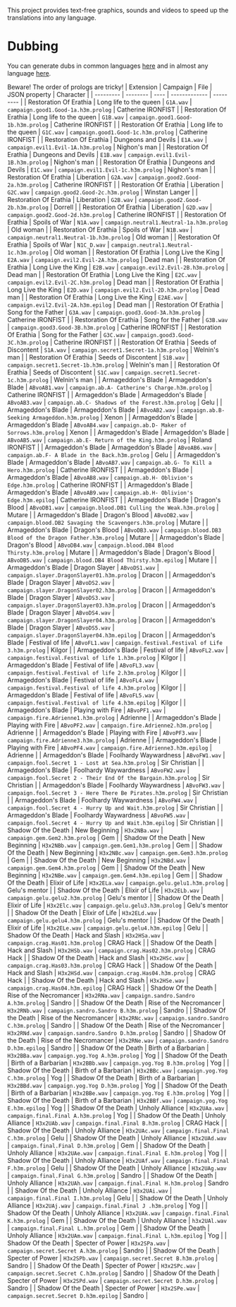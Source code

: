 This project provides text-free graphics, sounds and videos to speed up the translations into any language.

# Dubbing
You can generate dubs in common languages [here](https://huggingface.co/spaces/coqui/xtts) and in almost any language [here](https://huggingface.co/spaces/Brasd99/TTS-Voice-Cloner).

Beware! The order of prologs are tricky!
| Extension | Campaign | File | JSON property | Character |
| --------- | -------- | ---- | ------------- | --------- |
| Restoration Of Erathia | Long life to the queen | `G1A.wav` | `campaign.good1.Good-1a.h3m.prolog` | Catherine IRONFIST |
| Restoration Of Erathia | Long life to the queen | `G1B.wav` | `campaign.good1.Good-1b.h3m.prolog` | Catherine IRONFIST |
| Restoration Of Erathia | Long life to the queen | `G1C.wav` | `campaign.good1.Good-1c.h3m.prolog` | Catherine IRONFIST |
| Restoration Of Erathia | Dungeons and Devils | `E1A.wav` | `campaign.evil1.Evil-1A.h3m.prolog` | Nighon's man |
| Restoration Of Erathia | Dungeons and Devils | `E1B.wav` | `campaign.evil1.Evil-1B.h3m.prolog` | Nighon's man |
| Restoration Of Erathia | Dungeons and Devils | `E1C.wav` | `campaign.evil1.Evil-1c.h3m.prolog` | Nighon's man |
| Restoration Of Erathia | Liberation | `G2A.wav` | `campaign.good2.Good-2a.h3m.prolog` | Catherine IRONFIST |
| Restoration Of Erathia | Liberation | `G2C.wav` | `campaign.good2.Good-2c.h3m.prolog` | Winstan Langer |
| Restoration Of Erathia | Liberation | `G2B.wav` | `campaign.good2.Good-2b.h3m.prolog` | Dorrell |
| Restoration Of Erathia | Liberation | `G2D.wav` | `campaign.good2.Good-2d.h3m.prolog` | Catherine IRONFIST |
| Restoration Of Erathia | Spoils of War | `N1A.wav` | `campaign.neutral1.Neutral-1a.h3m.prolog` | Old woman |
| Restoration Of Erathia | Spoils of War | `N1B.wav` | `campaign.neutral1.Neutral-1b.h3m.prolog` | Old woman |
| Restoration Of Erathia | Spoils of War | `N1C_D.wav` | `campaign.neutral1.Neutral-1c.h3m.prolog` | Old woman |
| Restoration Of Erathia | Long Live the King | `E2A.wav` | `campaign.evil2.Evil-2A.h3m.prolog` | Dead man |
| Restoration Of Erathia | Long Live the King | `E2B.wav` | `campaign.evil2.Evil-2B.h3m.prolog` | Dead man |
| Restoration Of Erathia | Long Live the King | `E2C.wav` | `campaign.evil2.Evil-2C.h3m.prolog` | Dead man |
| Restoration Of Erathia | Long Live the King | `E2D.wav` | `campaign.evil2.Evil-2D.h3m.prolog` | Dead man |
| Restoration Of Erathia | Long Live the King | `E2AE.wav` | `campaign.evil2.Evil-2A.h3m.epilog` |  Dead man |
| Restoration Of Erathia | Song for the Father | `G3A.wav` | `campaign.good3.Good-3A.h3m.prolog` | Catherine IRONFIST |
| Restoration Of Erathia | Song for the Father | `G3B.wav` | `campaign.good3.Good-3B.h3m.prolog` | Catherine IRONFIST |
| Restoration Of Erathia | Song for the Father | `G3C.wav` | `campaign.good3.Good-3C.h3m.prolog` | Catherine IRONFIST |
| Restoration Of Erathia | Seeds of Discontent | `S1A.wav` | `campaign.secret1.Secret-1a.h3m.prolog` | Welnin's man |
| Restoration Of Erathia | Seeds of Discontent | `S1B.wav` | `campaign.secret1.Secret-1b.h3m.prolog` | Welnin's man |
| Restoration Of Erathia | Seeds of Discontent | `S1C.wav` | `campaign.secret1.Secret-1c.h3m.prolog` | Welnin's man |
| Armageddon's Blade | Armageddon's Blade | `ABvoAB1.wav` | `campaign.ab.A- Catherine's Charge.h3m.prolog` | Catherine IRONFIST |
| Armageddon's Blade | Armageddon's Blade | `ABvoAB3.wav` | `campaign.ab.C- Shadows of the Forest.h3m.prolog` | Gelu |
| Armageddon's Blade | Armageddon's Blade | `ABvoAB2.wav` | `campaign.ab.B- Seeking Armageddon.h3m.prolog` | Xenon |
| Armageddon's Blade | Armageddon's Blade | `ABvoAB4.wav` | `campaign.ab.D- Maker of Sorrows.h3m.prolog` | Xenon |
| Armageddon's Blade | Armageddon's Blade | `ABvoAB5.wav` | `campaign.ab.E- Return of the King.h3m.prolog` | Roland IRONFIST |
| Armageddon's Blade | Armageddon's Blade | `ABvoAB6.wav` | `campaign.ab.F- A Blade in the Back.h3m.prolog` | Gelu |
| Armageddon's Blade | Armageddon's Blade | `ABvoAB7.wav` | `campaign.ab.G- To Kill a Hero.h3m.prolog` | Catherine IRONFIST |
| Armageddon's Blade | Armageddon's Blade | `ABvoAB8.wav` | `campaign.ab.H- Oblivion's Edge.h3m.prolog` | Catherine IRONFIST |
| Armageddon's Blade | Armageddon's Blade | `ABvoAB9.wav` | `campaign.ab.H- Oblivion's Edge.h3m.epilog` | Catherine IRONFIST |
| Armageddon's Blade | Dragon's Blood | `ABvoDB1.wav` | `campaign.blood.DB1 Culling the Weak.h3m.prolog` | Mutare |
| Armageddon's Blade | Dragon's Blood | `ABvoDB2.wav` | `campaign.blood.DB2 Savaging the Scavengers.h3m.prolog` | Mutare |
| Armageddon's Blade | Dragon's Blood | `ABvoDB3.wav` | `campaign.blood.DB3 Blood of the Dragon Father.h3m.prolog` | Mutare |
| Armageddon's Blade | Dragon's Blood | `ABvoDB4.wav` | `campaign.blood.DB4 Blood Thirsty.h3m.prolog` | Mutare |
| Armageddon's Blade | Dragon's Blood | `ABvoDB5.wav` | `campaign.blood.DB4 Blood Thirsty.h3m.epilog` | Mutare |
| Armageddon's Blade | Dragon Slayer | `ABvoDS1.wav` | `campaign.slayer.DragonSlayer01.h3m.prolog` | Dracon |
| Armageddon's Blade | Dragon Slayer | `ABvoDS2.wav` | `campaign.slayer.DragonSlayer02.h3m.prolog` | Dracon |
| Armageddon's Blade | Dragon Slayer | `ABvoDS3.wav` | `campaign.slayer.DragonSlayer03.h3m.prolog` | Dracon |
| Armageddon's Blade | Dragon Slayer | `ABvoDS4.wav` | `campaign.slayer.DragonSlayer04.h3m.prolog` | Dracon |
| Armageddon's Blade | Dragon Slayer | `ABvoDS5.wav` | `campaign.slayer.DragonSlayer04.h3m.epilog` | Dracon |
| Armageddon's Blade | Festival of life | `ABvoFL1.wav` | `campaign.festival.Festival of Life 3.h3m.prolog` | Kilgor |
| Armageddon's Blade | Festival of life | `ABvoFL2.wav` | `campaign.festival.Festival of life 1.h3m.prolog` | Kilgor |
| Armageddon's Blade | Festival of life | `ABvoFL3.wav` | `campaign.festival.Festival of life 2.h3m.prolog` | Kilgor |
| Armageddon's Blade | Festival of life | `ABvoFL4.wav` | `campaign.festival.Festival of life 4.h3m.prolog` | Kilgor |
| Armageddon's Blade | Festival of life | `ABvoFL5.wav` | `campaign.festival.Festival of life 4.h3m.epilog` | Kilgor |
| Armageddon's Blade | Playing with Fire | `ABvoPF1.wav` | `campaign.fire.Adrienne1.h3m.prolog` | Adrienne |
| Armageddon's Blade | Playing with Fire | `ABvoPF2.wav` | `campaign.fire.Adrienne2.h3m.prolog` | Adrienne |
| Armageddon's Blade | Playing with Fire | `ABvoPF3.wav` | `campaign.fire.Adrienne3.h3m.prolog` | Adrienne |
| Armageddon's Blade | Playing with Fire | `ABvoPF4.wav` | `campaign.fire.Adrienne3.h3m.epilog` | Adrienne |
| Armageddon's Blade | Foolhardy Waywardness | `ABvoFW1.wav` | `campaign.fool.Secret 1 - Lost at Sea.h3m.prolog` | Sir Christian |
| Armageddon's Blade | Foolhardy Waywardness | `ABvoFW2.wav` | `campaign.fool.Secret 2 - Their End Of the Bargain.h3m.prolog` | Sir Christian |
| Armageddon's Blade | Foolhardy Waywardness | `ABvoFW3.wav` | `campaign.fool.Secret 3 - Here There Be Pirates.h3m.prolog` | Sir Christian |
| Armageddon's Blade | Foolhardy Waywardness | `ABvoFW4.wav` | `campaign.fool.Secret 4 - Hurry Up and Wait.h3m.prolog` | Sir Christian |
| Armageddon's Blade | Foolhardy Waywardness | `ABvoFW5.wav` | `campaign.fool.Secret 4 - Hurry Up and Wait.h3m.epilog` | Sir Christian |
| Shadow Of the Death | New Beginning | `H3x2NBa.wav` | `campaign.gem.Gem2.h3m.prolog` | Gem |
| Shadow Of the Death | New Beginning | `H3x2NBb.wav` | `campaign.gem.Gem1.h3m.prolog` | Gem |
| Shadow Of the Death | New Beginning | `H3x2NBc.wav` | `campaign.gem.Gem3.h3m.prolog` | Gem |
| Shadow Of the Death | New Beginning | `H3x2NBd.wav` | `campaign.gem.Gem4.h3m.prolog` | Gem |
| Shadow Of the Death | New Beginning | `H3x2NBe.wav` | `campaign.gem.Gem4.h3m.epilog` | Gem |
| Shadow Of the Death | Elixir of Life | `H3x2ELa.wav` | `campaign.gelu.gelu1.h3m.prolog` | Gelu's mentor |
| Shadow Of the Death | Elixir of Life | `H3x2ELb.wav` | `campaign.gelu.gelu2.h3m.prolog` | Gelu's mentor |
| Shadow Of the Death | Elixir of Life | `H3x2Elc.wav` | `campaign.gelu.gelu3.h3m.prolog` | Gelu's mentor |
| Shadow Of the Death | Elixir of Life | `H3x2ELd.wav` | `campaign.gelu.gelu4.h3m.prolog` | Gelu's mentor |
| Shadow Of the Death | Elixir of Life | `H3x2ELe.wav` | `campaign.gelu.gelu4.h3m.epilog` | Gelu |
| Shadow Of the Death | Hack and Slash | `H3x2HSa.wav` | `campaign.crag.Has01.h3m.prolog` | CRAG Hack |
| Shadow Of the Death | Hack and Slash | `H3x2HSb.wav` | `campaign.crag.Has02.h3m.prolog` | CRAG Hack |
| Shadow Of the Death | Hack and Slash | `H3x2HSc.wav` | `campaign.crag.Has03.h3m.prolog` | CRAG Hack |
| Shadow Of the Death | Hack and Slash | `H3x2HSd.wav` | `campaign.crag.Has04.h3m.prolog` | CRAG Hack |
| Shadow Of the Death | Hack and Slash | `H3x2HSe.wav` | `campaign.crag.Has04.h3m.epilog` | CRAG Hack |
| Shadow Of the Death | Rise of the Necromancer | `H3x2RNa.wav` | `campaign.sandro.Sandro A.h3m.prolog` | Sandro |
| Shadow Of the Death | Rise of the Necromancer | `H3x2RNb.wav` | `campaign.sandro.Sandro B.h3m.prolog` | Sandro |
| Shadow Of the Death | Rise of the Necromancer | `H3x2RNc.wav` | `campaign.sandro.Sandro C.h3m.prolog` | Sandro |
| Shadow Of the Death | Rise of the Necromancer | `H3x2RNd.wav` | `campaign.sandro.Sandro D.h3m.prolog` | Sandro |
| Shadow Of the Death | Rise of the Necromancer | `H3x2RNe.wav` | `campaign.sandro.Sandro D.h3m.epilog` | Sandro |
| Shadow Of the Death | Birth of a Barbarian | `H3x2BBa.wav` | `campaign.yog.Yog A.h3m.prolog` | Yog |
| Shadow Of the Death | Birth of a Barbarian | `H3x2BBb.wav` | `campaign.yog.Yog B.h3m.prolog` | Yog |
| Shadow Of the Death | Birth of a Barbarian | `H3x2BBc.wav` | `campaign.yog.Yog C.h3m.prolog` | Yog |
| Shadow Of the Death | Birth of a Barbarian | `H3x2BBd.wav` | `campaign.yog.Yog D.h3m.prolog` | Yog |
| Shadow Of the Death | Birth of a Barbarian | `H3x2BBe.wav` | `campaign.yog.Yog E.h3m.prolog` | Yog |
| Shadow Of the Death | Birth of a Barbarian | `H3x2BBf.wav` | `campaign.yog.Yog E.h3m.epilog` | Yog |
| Shadow Of the Death | Unholy Alliance | `H3x2UAa.wav` | `campaign.final.Final A.h3m.prolog` | Yog |
| Shadow Of the Death | Unholy Alliance | `H3x2UAb.wav` | `campaign.final.Final B.h3m.prolog` | CRAG Hack |
| Shadow Of the Death | Unholy Alliance | `H3x2UAc.wav` | `campaign.final.Final C.h3m.prolog` | Gelu |
| Shadow Of the Death | Unholy Alliance | `H3x2UAd.wav` | `campaign.final.Final D.h3m.prolog` | Gem |
| Shadow Of the Death | Unholy Alliance | `H3x2UAe.wav` | `campaign.final.Final E.h3m.prolog` | Yog |
| Shadow Of the Death | Unholy Alliance | `H3x2UAf.wav` | `campaign.final.Final F.h3m.prolog` | Gelu |
| Shadow Of the Death | Unholy Alliance | `H3x2UAg.wav` | `campaign.final.Final G.h3m.prolog` | Sandro |
| Shadow Of the Death | Unholy Alliance | `H3x2UAh.wav` | `campaign.final.Final H.h3m.prolog` | Sandro |
| Shadow Of the Death | Unholy Alliance | `H3x2UAi.wav` | `campaign.final.Final I.h3m.prolog` | Gelu |
| Shadow Of the Death | Unholy Alliance | `H3x2UAj.wav` | `campaign.final.Final J .h3m.prolog` | Yog |
| Shadow Of the Death | Unholy Alliance | `H3x2UAk.wav` | `campaign.final.Final K.h3m.prolog` | Gem |
| Shadow Of the Death | Unholy Alliance | `h3x2UAl.wav` | `campaign.final.Final L.h3m.prolog` | Gem |
| Shadow Of the Death | Unholy Alliance | `H3x2UAm.wav` | `campaign.final.Final L.h3m.epilog` | Yog |
| Shadow Of the Death | Specter of Power | `H3x2SPa.wav` | `campaign.secret.Secret A.h3m.prolog` | Sandro |
| Shadow Of the Death | Specter of Power | `H3x2SPb.wav` | `campaign.secret.Secret B.h3m.prolog` | Sandro |
| Shadow Of the Death | Specter of Power | `H3x2SPc.wav` | `campaign.secret.Secret C.h3m.prolog` | Sandro |
| Shadow Of the Death | Specter of Power | `H3x2SPd.wav` | `campaign.secret.Secret D.h3m.prolog` | Sandro |
| Shadow Of the Death | Specter of Power | `H3x2SPe.wav` | `campaign.secret.Secret D.h3m.epilog` | Sandro |
